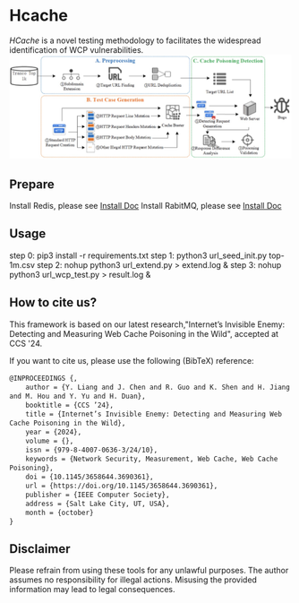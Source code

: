 # Hcache
*HCache* is a novel testing methodology to facilitates the widespread identification of WCP vulnerabilities. 
![Overview](./img/hcache.png)

## Prepare
Install Redis, please see [Install Doc](https://redis.io/docs/latest/operate/oss_and_stack/install/install-redis/)
Install RabitMQ, please see [Install Doc](https://www.rabbitmq.com/docs/download)


## Usage
step 0: pip3 install -r requirements.txt
step 1: python3 url_seed_init.py top-1m.csv
step 2: nohup python3 url_extend.py > extend.log & 
step 3: nohup python3 url_wcp_test.py > result.log &



## How to cite us?
This framework is based on our latest research,"Internet’s Invisible Enemy: Detecting and Measuring Web Cache Poisoning in the Wild", accepted at CCS '24.

If you want to cite us, please use the following (BibTeX) reference:
```
@INPROCEEDINGS {,
    author = {Y. Liang and J. Chen and R. Guo and K. Shen and H. Jiang and M. Hou and Y. Yu and H. Duan},
    booktitle = {CCS ’24},
    title = {Internet’s Invisible Enemy: Detecting and Measuring Web Cache Poisoning in the Wild},
    year = {2024},
    volume = {},
    issn = {979-8-4007-0636-3/24/10},
    keywords = {Network Security, Measurement, Web Cache, Web Cache Poisoning},
    doi = {10.1145/3658644.3690361},
    url = {https://doi.org/10.1145/3658644.3690361},
    publisher = {IEEE Computer Society},
    address = {Salt Lake City, UT, USA},
    month = {october}
}
```


## Disclaimer
Please refrain from using these tools for any unlawful purposes. The author assumes no responsibility for illegal actions. Misusing the provided information may lead to legal consequences.
